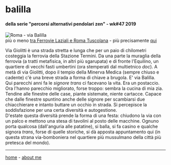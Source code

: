 # balilla  

#### della serie "percorsi alternativi pendolari zen" - wk#47 2019     
  
![](https://live.staticflickr.com/65535/49138247088_f623df4a75_c.jpg "Roma - via Balilla")  
più o meno [tra Ferrovie Laziali e Roma Tuscolana](/19wk37-papz-laziali-tuscolana.md) - più precisamente [qui](https://goo.gl/maps/earEFep2mgrBiUfm8)   

Via Giolitti è una strada stretta e lunga che per un paio di chilometri costeggia la ferrovia della Stazione Termini. Da una parte la muraglia della ferrovia (a tratti metafisica, in altri più sgarupata) e di fronte l'Equilino, un quartiere di vecchi fasti umbertini (ora stemperati dal multietnico *doc*). A metà di via Giolitti, dopo il tempio della Minerva Medica (sempre chiuso e cadente) c'è una breve strada a forma di chiave a brugola. E' via Balilla.  
Qui parecchi anni fa le *signore trans* ci facevano la vita. Era un postaccio. Ora l'hanno parecchio migliorato, forse troppo: sembra la cucina di mia zia. Tendine alle finestre delle case, piante sistemate, niente cartacce. Capace che dalle finestre spuntino anche delle signore per scambiarsi due chiacchierare e intanto buttare un occhio in strada. Si percepisce la soddisfazione per una certa diversità e autogestione.  
D'estate questa diversità prende la forma di una festa: chiudono la via con un palco e mettono una stesa di tavolini al posto delle macchine. Ognuno porta qualcosa (dall'anguria alle patatine), si balla, si fa casino e qualche signora *trans*, forse di quelle storiche, si dà apposta appuntamento qui (in questa strana via-bomboniera nel quartiere più mussulmano della città più pretesca del mondo).  

---  
[home](/papz.md) - [about me](/aboutme.md)  

